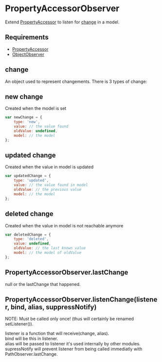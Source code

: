 PropertyAccessorObserver
=============

Extend [PropertyAccessor](../PropertyAccessor) to listen for [change](#change) in a model.

## Requirements

- [PropertyAccessor](../PropertyAccessor)
- [ObjectObserver](../ObjectObserver)

## change

An object used to represent changements. There is 3 types of change:

## new change

Created when the model is set

```javascript
var newChange = {
	type: 'new',
	value: // the value found
	oldValue: undefined,
	model: // the model
};
```

## updated change

Created when the value in model is updated

```javascript
var updatedChange = {
	type: 'updated',
	value: // the value found in model
	oldValue: // the previous value
	model: // the model
};
```

## deleted change

Created when the value in model is not reachable anymore

```javascript
var deletedChange = {
	type: 'deleted',
	value: undefined,
	oldValue: // the last known value
	model: // the model of oldValue
};
```

## PropertyAccessorObserver.lastChange

null or the lastChange that happened.

## PropertyAccessorObserver.listenChange(listener, bind, alias, suppressNotify)

NOTE: Must be called only once! (thus will certainly be renamed setListener()).  

listener is a function that will receive(change, alias).  
bind will be this in listener.  
alias will be passed to listener it's used internally by other modules.  
supressNotify will prevent listener from being called immediatly with PathObserver.lastChange.  
